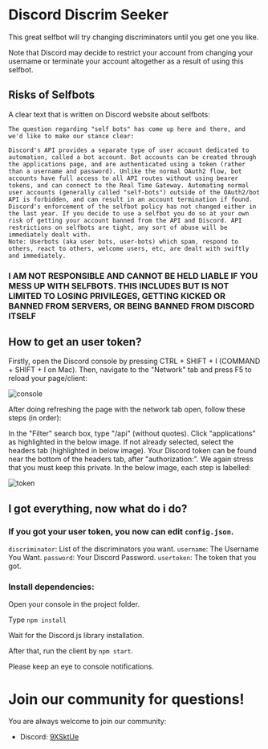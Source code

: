 # Discord Discrim Seeker
This great selfbot will try changing discriminators until you get one you like.

Note that Discord may decide to restrict your account from changing your username or terminate your account altogether as a result of using this selfbot.

## Risks of Selfbots
A clear text that is written on Discord website about selfbots:
```
The question regarding "self bots" has come up here and there, and we'd like to make our stance clear:

Discord's API provides a separate type of user account dedicated to automation, called a bot account. Bot accounts can be created through the applications page, and are authenticated using a token (rather than a username and password). Unlike the normal OAuth2 flow, bot accounts have full access to all API routes without using bearer tokens, and can connect to the Real Time Gateway. Automating normal user accounts (generally called "self-bots") outside of the OAuth2/bot API is forbidden, and can result in an account termination if found. Discord's enforcement of the selfbot policy has not changed either in the last year. If you decide to use a selfbot you do so at your own risk of getting your account banned from the API and Discord. API restrictions on selfbots are tight, any sort of abuse will be immediately dealt with.
Note: Userbots (aka user bots, user-bots) which spam, respond to others, react to others, welcome users, etc, are dealt with swiftly and immediately.
```
### I AM NOT RESPONSIBLE AND CANNOT BE HELD LIABLE IF YOU MESS UP WITH SELFBOTS. THIS INCLUDES BUT IS NOT LIMITED TO LOSING PRIVILEGES, GETTING KICKED OR BANNED FROM SERVERS, OR BEING BANNED FROM DISCORD ITSELF


## How to get an user token?

Firstly, open the Discord console by pressing CTRL + SHIFT + I (COMMAND + SHIFT + I on Mac). Then, navigate to the "Network" tab and press F5 to reload your page/client:

![console](https://discordhelp.net/image/network-refresh.png)

After doing refreshing the page with the network tab open, follow these steps (in order):

In the "Filter" search box, type "/api" (without quotes).
Click "applications" as highlighted in the below image.
If not already selected, select the headers tab (highlighted in below image).
Your Discord token can be found near the bottom of the headers tab, after "authorization:". We again stress that you must keep this private.
In the below image, each step is labelled:

![token](https://discordhelp.net/image/api-search-authorization.png)

## I got everything, now what do i do?

### If you got your user token, you now can edit `config.json`.

`discriminator`: List of the discriminators you want.
`username`: The Username You Want.
`password`: Your Discord Password.
`usertoken`: The token that you got.

### Install dependencies:
Open your console in the project folder.

Type `npm install`

Wait for the Discord.js library installation.

After that, run the client by `npm start`.

Please keep an eye to console notifications.

# Join our community for questions!

You are always welcome to join our community:

- Discord: [9XSktUe](https://discord.gg/9XSktUe)
